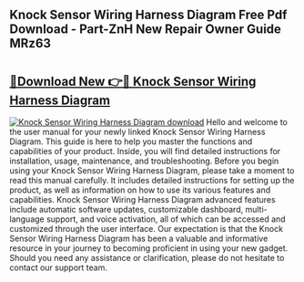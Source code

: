 ## Knock Sensor Wiring Harness Diagram Free Pdf Download - Part-ZnH New Repair Owner Guide MRz63

# <h2><a href="http://dfhrvym.blite.top/?on=Knock+Sensor+Wiring+Harness+Diagram">🔗Download New 👉🔴 Knock Sensor Wiring Harness Diagram</a></h2>

[![Knock Sensor Wiring Harness Diagram download](https://i.imgur.com/lujVjoI.png)](http://dfhrvym.blite.top/?on=Knock+Sensor+Wiring+Harness+Diagram)
Hello and welcome to the user manual for your newly linked Knock Sensor Wiring Harness Diagram. This guide is here to help you master the functions and capabilities of your product. Inside, you will find detailed instructions for installation, usage, maintenance, and troubleshooting. Before you begin using your Knock Sensor Wiring Harness Diagram, please take a moment to read this manual carefully. It includes detailed instructions for setting up the product, as well as information on how to use its various features and capabilities. Knock Sensor Wiring Harness Diagram advanced features include automatic software updates, customizable dashboard, multi-language support, and voice activation, all of which can be accessed and customized through the user interface. Our expectation is that the Knock Sensor Wiring Harness Diagram has been a valuable and informative resource in your journey to becoming proficient in using your new gadget. Should you need any assistance or clarification, please do not hesitate to contact our support team.
